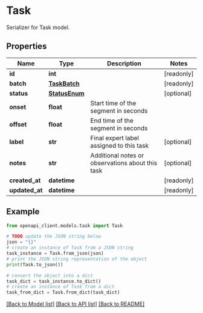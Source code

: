 # Task

Serializer for Task model.

## Properties

Name | Type | Description | Notes
------------ | ------------- | ------------- | -------------
**id** | **int** |  | [readonly] 
**batch** | [**TaskBatch**](TaskBatch.md) |  | [readonly] 
**status** | [**StatusEnum**](StatusEnum.md) |  | [optional] 
**onset** | **float** | Start time of the segment in seconds | 
**offset** | **float** | End time of the segment in seconds | 
**label** | **str** | Final expert label assigned to this task | [optional] 
**notes** | **str** | Additional notes or observations about this task | [optional] 
**created_at** | **datetime** |  | [readonly] 
**updated_at** | **datetime** |  | [readonly] 

## Example

```python
from openapi_client.models.task import Task

# TODO update the JSON string below
json = "{}"
# create an instance of Task from a JSON string
task_instance = Task.from_json(json)
# print the JSON string representation of the object
print(Task.to_json())

# convert the object into a dict
task_dict = task_instance.to_dict()
# create an instance of Task from a dict
task_from_dict = Task.from_dict(task_dict)
```
[[Back to Model list]](../README.md#documentation-for-models) [[Back to API list]](../README.md#documentation-for-api-endpoints) [[Back to README]](../README.md)


